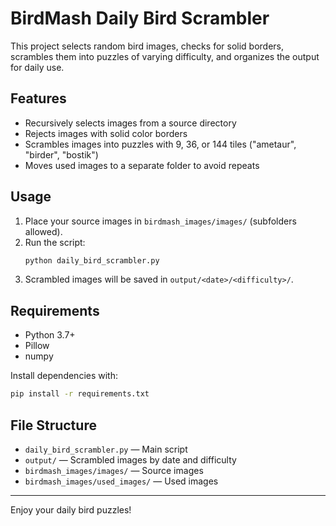 # BirdMash Daily Bird Scrambler

This project selects random bird images, checks for solid borders, scrambles them into puzzles of varying difficulty, and organizes the output for daily use.

## Features
- Recursively selects images from a source directory
- Rejects images with solid color borders
- Scrambles images into puzzles with 9, 36, or 144 tiles ("ametaur", "birder", "bostik")
- Moves used images to a separate folder to avoid repeats

## Usage
1. Place your source images in `birdmash_images/images/` (subfolders allowed).
2. Run the script:
   ```bash
   python daily_bird_scrambler.py
   ```
3. Scrambled images will be saved in `output/<date>/<difficulty>/`.

## Requirements
- Python 3.7+
- Pillow
- numpy

Install dependencies with:
```bash
pip install -r requirements.txt
```

## File Structure
- `daily_bird_scrambler.py` — Main script
- `output/` — Scrambled images by date and difficulty
- `birdmash_images/images/` — Source images
- `birdmash_images/used_images/` — Used images

---

Enjoy your daily bird puzzles!
